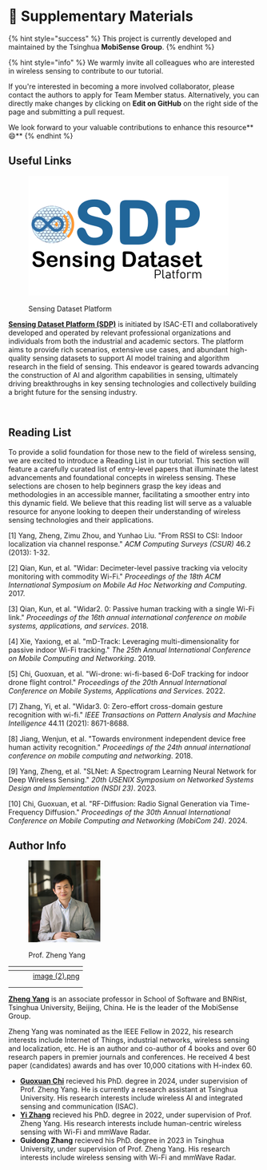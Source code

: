 # 📑 Supplementary Materials

{% hint style="success" %}
This project is currently developed and maintained by the Tsinghua **MobiSense Group**.
{% endhint %}

{% hint style="info" %}
We warmly invite all colleagues who are interested in wireless sensing to contribute to our tutorial.

&#x20;If you're interested in becoming a more involved collaborator, please contact the authors to apply for Team Member status. Alternatively, you can directly make changes by clicking on **Edit on GitHub** on the right side of the page and submitting a pull request.&#x20;

We look forward to your valuable contributions to enhance this resource**😄**
{% endhint %}

## Useful Links

<figure><img src=".gitbook/assets/image.png" alt=""><figcaption><p>Sensing Dataset Platform</p></figcaption></figure>

[**Sensing Dataset Platform (SDP)**](http://sdp8.net/) is initiated by ISAC-ETI and collaboratively developed and operated by relevant professional organizations and individuals from both the industrial and academic sectors. The platform aims to provide rich scenarios, extensive use cases, and abundant high-quality sensing datasets to support AI model training and algorithm research in the field of sensing. This endeavor is geared towards advancing the construction of AI and algorithm capabilities in sensing, ultimately driving breakthroughs in key sensing technologies and collectively building a bright future for the sensing industry.

<figure><img src=".gitbook/assets/image (1).png" alt=""><figcaption></figcaption></figure>

## Reading List

To provide a solid foundation for those new to the field of wireless sensing, we are excited to introduce a Reading List in our tutorial. This section will feature a carefully curated list of entry-level papers that illuminate the latest advancements and foundational concepts in wireless sensing. These selections are chosen to help beginners grasp the key ideas and methodologies in an accessible manner, facilitating a smoother entry into this dynamic field. We believe that this reading list will serve as a valuable resource for anyone looking to deepen their understanding of wireless sensing technologies and their applications.



\[1] Yang, Zheng, Zimu Zhou, and Yunhao Liu. "From RSSI to CSI: Indoor localization via channel response." _ACM Computing Surveys (CSUR)_ 46.2 (2013): 1-32.

\[2] Qian, Kun, et al. "Widar: Decimeter-level passive tracking via velocity monitoring with commodity Wi-Fi." _Proceedings of the 18th ACM International Symposium on Mobile Ad Hoc Networking and Computing_. 2017.

\[3] Qian, Kun, et al. "Widar2. 0: Passive human tracking with a single Wi-Fi link." _Proceedings of the 16th annual international conference on mobile systems, applications, and services_. 2018.

\[4] Xie, Yaxiong, et al. "mD-Track: Leveraging multi-dimensionality for passive indoor Wi-Fi tracking." _The 25th Annual International Conference on Mobile Computing and Networking_. 2019.

\[5] Chi, Guoxuan, et al. "Wi-drone: wi-fi-based 6-DoF tracking for indoor drone flight control." _Proceedings of the 20th Annual International Conference on Mobile Systems, Applications and Services_. 2022.

\[7] Zhang, Yi, et al. "Widar3. 0: Zero-effort cross-domain gesture recognition with wi-fi." _IEEE Transactions on Pattern Analysis and Machine Intelligence_ 44.11 (2021): 8671-8688.

\[8] Jiang, Wenjun, et al. "Towards environment independent device free human activity recognition." _Proceedings of the 24th annual international conference on mobile computing and networking_. 2018.

\[9] Yang, Zheng, et al. "SLNet: A Spectrogram Learning Neural Network for Deep Wireless Sensing." _20th USENIX Symposium on Networked Systems Design and Implementation (NSDI 23)_. 2023.

\[10] Chi, Guoxuan, et al. "RF-Diffusion: Radio Signal Generation via Time-Frequency Diffusion." _Proceedings of the 30th Annual International Conference on Mobile Computing and Networking (MobiCom 24)_. 2024.



## Author Info

<div align="left">

<figure><img src=".gitbook/assets/image (2).png" alt="" width="144"><figcaption><p>Prof. Zheng Yang</p></figcaption></figure>

</div>



<table data-view="cards"><thead><tr><th></th><th></th><th></th><th data-hidden data-card-cover data-type="files"></th></tr></thead><tbody><tr><td></td><td></td><td></td><td><a href=".gitbook/assets/image (2).png">image (2).png</a></td></tr><tr><td></td><td></td><td></td><td></td></tr><tr><td></td><td></td><td></td><td></td></tr></tbody></table>

[**Zheng Yang**](http://tns.thss.tsinghua.edu.cn/\~yangzheng/) is an associate professor in School of Software and BNRist, Tsinghua University, Beijing, China. He is the leader of the MobiSense Group.

Zheng Yang was nominated as the IEEE Fellow in 2022, his research interests include Internet of Things, industrial networks, wireless sensing and localization, etc. He is an author and co-author of 4 books and over 60 research papers in premier journals and conferences. He received 4 best paper (candidates) awards and has over 10,000 citations with H-index 60.

* [​](http://tns.thss.tsinghua.edu.cn/wst/authors#guoxuan-chi)[**Guoxuan Chi**](https://scholar.google.com/citations?hl=zh-CN\&user=RkTfnqcAAAAJ) recieved his PhD. degree in 2024, under supervision of Prof. Zheng Yang. He is currently a research assistant at Tsinghua University. His research interests include wireless AI and integrated sensing and communication (ISAC).
* [​](http://tns.thss.tsinghua.edu.cn/wst/authors#yi-zhang)[**Yi Zhang**](https://scholar.google.com/citations?hl=zh-CN\&user=oJLECGMAAAAJ) recieved his PhD. degree in 2022, under supervision of Prof. Zheng Yang. His research interests include human-centric wireless sensing with Wi-Fi and mmWave Radar.
* **Guidong Zhang** recieved his PhD. degree in 2023 in Tsinghua University, under supervision of Prof. Zheng Yang. His research interests include wireless sensing with Wi-Fi and mmWave Radar.



